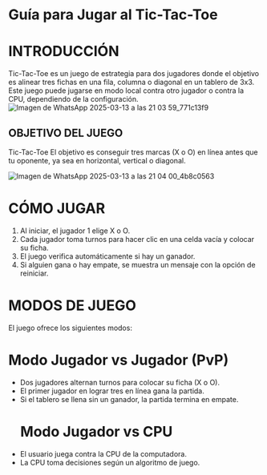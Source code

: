 # Guía para Jugar al Tic-Tac-Toe 

# INTRODUCCIÓN
Tic-Tac-Toe es un juego de estrategia para dos jugadores donde el objetivo es alinear tres fichas en una fila, columna o diagonal en un tablero de 3x3. Este juego puede jugarse en modo local contra otro jugador o contra la CPU, dependiendo de la configuración.
![Imagen de WhatsApp 2025-03-13 a las 21 03 59_771c13f9](https://github.com/user-attachments/assets/29613666-4bdb-4af7-89be-b2a363d79607)


## OBJETIVO DEL JUEGO
Tic-Tac-Toe El objetivo es conseguir tres marcas (X o O) en línea antes que tu oponente, ya sea en horizontal, vertical o diagonal.

![Imagen de WhatsApp 2025-03-13 a las 21 04 00_4b8c0563](https://github.com/user-attachments/assets/b28f0520-833d-49b2-9482-c75f3cf9b526)



# CÓMO JUGAR
1. Al iniciar, el jugador 1 elige X o O.
2. Cada jugador toma turnos para hacer clic en una celda vacía y colocar su ficha.
3. El juego verifica automáticamente si hay un ganador.
4. Si alguien gana o hay empate, se muestra un mensaje con la opción de reiniciar.

#  MODOS DE JUEGO

El juego ofrece los siguientes modos:

   #  Modo Jugador vs Jugador (PvP)
- Dos jugadores alternan turnos para colocar su ficha (X o O).
- El primer jugador en lograr tres en línea gana la partida.
- Si el tablero se llena sin un ganador, la partida termina en empate.
    #  Modo Jugador vs CPU
- El usuario juega contra la CPU de la computadora.
- La CPU toma decisiones según un algoritmo de juego.






